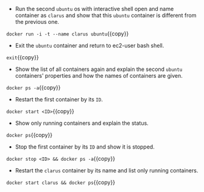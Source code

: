 - Run the second `ubuntu` os with interactive shell open and name container as `clarus` and show that this `ubuntu` container is different from the previous one.

`docker run -i -t --name clarus ubuntu`{{copy}}

- Exit the `ubuntu` container and return to ec2-user bash shell.

`exit`{{copy}}

- Show the list of all containers again and explain the second `ubuntu` containers' properties and how the names of containers are given.

`docker ps -a`{{copy}}

- Restart the first container by its `ID`.

`docker start <ID>`{{copy}}

- Show only running containers and explain the status.

`docker ps`{{copy}}

- Stop the first container by its `ID` and show it is stopped.

`docker stop <ID> && docker ps -a`{{copy}}

- Restart the `clarus` container by its name and list only running containers.

`docker start clarus && docker ps`{{copy}}